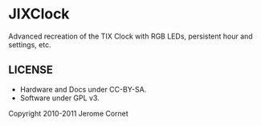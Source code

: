 JIXClock
===========

Advanced recreation of the TIX Clock with RGB LEDs, persistent hour and settings, etc.

LICENSE
--------------

* Hardware and Docs under CC-BY-SA.
* Software under GPL v3.

Copyright 2010-2011 Jerome Cornet



